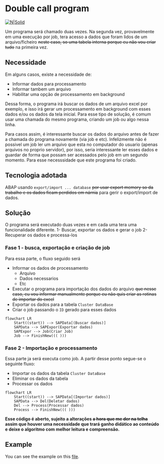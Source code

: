 
# Double call program

[![N|Solid](https://wiki.scn.sap.com/wiki/download/attachments/1710/ABAP%20Development.png?version=1&modificationDate=1446673897000&api=v2)](https://www.sap.com/brazil/developer.html)

Um programa será chamado duas vezes. Na segunda vez, provavelmente em uma execução por job, tera acesso a dados que foram lidos de um arquivo/ficheiro ~~neste caso, so uma tabela interna porque eu não vou criar tudo~~ na primeira vez.

## Necessidade ##
Em alguns casos, existe a necessidade de:
- Informar dados para processamento
- Informar tambem um arquivo
- Habilitar uma opção de processamento em background

Dessa forma, o programa irá buscar os dados de um arquivo excel por exemplo, e isso irá gerar um processamento em background com esses dados e/ou os dados da tela inicial. Para esse tipo de solução, é comum usar uma chamada do mesmo programa, criando um job ou algo nessa linha. 

Para casos assim, é interessante buscar os dados do arquivo antes de fazer a chamada do programa novamente (via job e etc). Infelizmente não é possivel um job ler um arquivo que esta no computador do usuario (apenas arquivos no proprio servidor), por isso, seria interessante ler esses dados e guardar de forma que possam ser acessados pelo job em um segundo momento. Para esse necesssidade que este programa foi criado.


## Tecnologia adotada ##
ABAP usando `export/import ... database` ~~por usar export memory so da trabalho e os dados ficam perdidos em nárnia~~ para gerir o export/import de dados. 


## Solução ##
O programa será executado duas vezes e em cada uma tera uma funcionalidade diferente.
1- Buscar, exportar os dados e gerar o job
2- Recuperar os dados e processa-los

### Fase 1 - busca, exportação e criação de job ### 
Para essa parte, o fluxo seguido será
- Informar os dados de processamento
    - Arquivo
    - Dados necessarios
    - Etc
- Executar o programa para importação dos dados do arquivo ~~que nesse caso, eu vou informar manualmente porque eu não quis criar as rotinas de importar do excel~~
- Exportar os dados para a tabela `Cluster DataBase`
- Criar o job passando o `ID` gerado para esses dados
```mermaid
flowchart LR
    Start((start)) --> SAPData[(Buscar dados)]
    SAPData --> SAPExpor(Exportar dados)
    SAPExpor --> Job(Criar Job)
    Job --> FinishNew((( )))
```

### Fase 2 - Importação e processamento ###
Essa parte ja será executa como job. A partir desse ponto segue-se o seguinte fluxo:
- Importar os dados da tabela `Cluster DataBase`
- Eliminar os dados da tabela
- Processar os dados 

```mermaid
flowchart LR
    Start((start)) --> SAPData[(Importar dados)]
    SAPData --> Del(Deletar dados)
    Del --> Process(Processar dados)
    Process --> FinishNew((( )))
```


**Esse código é aberto, sujeito a alterações ~~a hora que me der na telha~~ assim que houver uma necessidade que trará ganho didático ao conteúdo e deixe o algoritmo com melhor leitura e compreensão.**

## Example

You can see the example on this [file](/class/cluster.abap).


